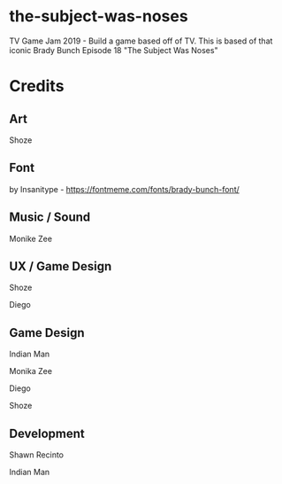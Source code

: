 # the-subject-was-noses
TV Game Jam 2019 - Build a game based off of TV.  This is based of that iconic Brady Bunch Episode 18 "The Subject Was Noses"

# Credits

## Art
Shoze

## Font
by Insanitype - https://fontmeme.com/fonts/brady-bunch-font/

## Music / Sound
Monike Zee

## UX / Game Design
Shoze

Diego

## Game Design
Indian Man

Monika Zee

Diego

Shoze

## Development
Shawn Recinto

Indian Man

